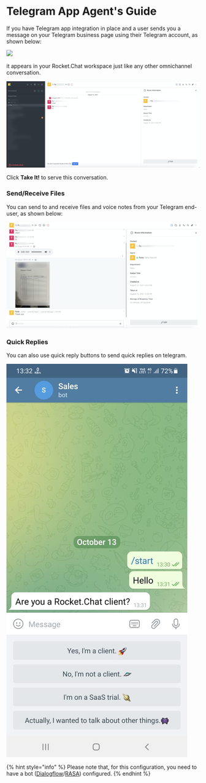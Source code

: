 # Telegram App Agent's Guide

If you have Telegram app integration in place and a user sends you a message on your Telegram business page using their Telegram account, as shown below:

![](../../../../.gitbook/assets/IMG\_3509.PNG)

it appears in your Rocket.Chat workspace just like any other omnichannel conversation.

![](<../../../../.gitbook/assets/image (572).png>)

Click **Take It!** to serve this conversation.

### Send/Receive Files

You can send to and receive files and voice notes from your Telegram end-user, as shown below:

![](<../../../../.gitbook/assets/image (568).png>)

### Quick Replies

You can also use quick reply buttons to send quick replies on telegram.

![](<../../../../.gitbook/assets/telegram quick replies .png>)

{% hint style="info" %}
Please note that, for this configuration, you need to have a bot ([Dialogflow](https://docs.rocket.chat/guides/app-guides/omnichannel-apps/dialogflow-app)/[RASA](https://docs.rocket.chat/guides/app-guides/omnichannel-apps/rasa-app)) configured.
{% endhint %}

